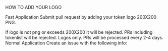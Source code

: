 HOW TO ADD YOUR LOGO

Fast Application
Submit pull request by adding your token logo 200X200 PNG.

If logo is not png or exceeds 200X200 it will be rejected.
PRs including tokenlist will be rejected. Logos only.
PRs will be processed every 2-4 days.
Normal Application
Create an issue with the following info:
